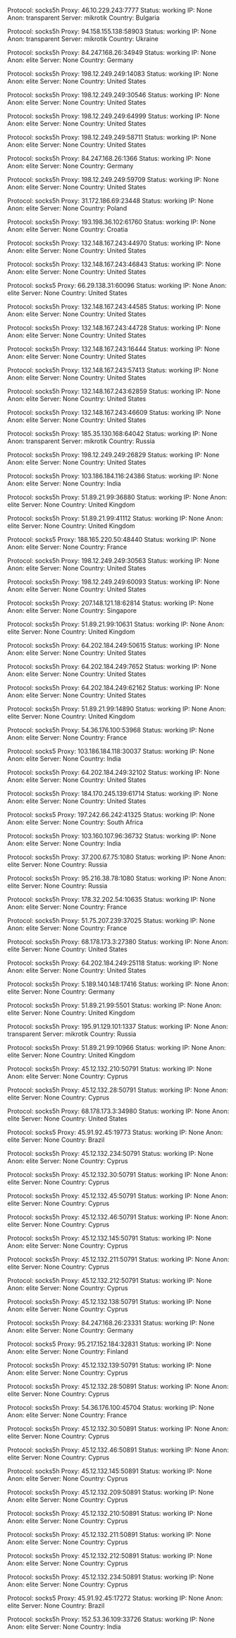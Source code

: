 Protocol: socks5h
Proxy: 46.10.229.243:7777
Status: working
IP: None
Anon: transparent
Server: mikrotik
Country: Bulgaria

Protocol: socks5h
Proxy: 94.158.155.138:58903
Status: working
IP: None
Anon: transparent
Server: mikrotik
Country: Ukraine

Protocol: socks5h
Proxy: 84.247.168.26:34949
Status: working
IP: None
Anon: elite
Server: None
Country: Germany

Protocol: socks5h
Proxy: 198.12.249.249:14083
Status: working
IP: None
Anon: elite
Server: None
Country: United States

Protocol: socks5h
Proxy: 198.12.249.249:30546
Status: working
IP: None
Anon: elite
Server: None
Country: United States

Protocol: socks5h
Proxy: 198.12.249.249:64999
Status: working
IP: None
Anon: elite
Server: None
Country: United States

Protocol: socks5h
Proxy: 198.12.249.249:58711
Status: working
IP: None
Anon: elite
Server: None
Country: United States

Protocol: socks5h
Proxy: 84.247.168.26:1366
Status: working
IP: None
Anon: elite
Server: None
Country: Germany

Protocol: socks5h
Proxy: 198.12.249.249:59709
Status: working
IP: None
Anon: elite
Server: None
Country: United States

Protocol: socks5h
Proxy: 31.172.186.69:23448
Status: working
IP: None
Anon: elite
Server: None
Country: Poland

Protocol: socks5h
Proxy: 193.198.36.102:61760
Status: working
IP: None
Anon: elite
Server: None
Country: Croatia

Protocol: socks5h
Proxy: 132.148.167.243:44970
Status: working
IP: None
Anon: elite
Server: None
Country: United States

Protocol: socks5h
Proxy: 132.148.167.243:46843
Status: working
IP: None
Anon: elite
Server: None
Country: United States

Protocol: socks5
Proxy: 66.29.138.31:60096
Status: working
IP: None
Anon: elite
Server: None
Country: United States

Protocol: socks5h
Proxy: 132.148.167.243:44585
Status: working
IP: None
Anon: elite
Server: None
Country: United States

Protocol: socks5h
Proxy: 132.148.167.243:44728
Status: working
IP: None
Anon: elite
Server: None
Country: United States

Protocol: socks5h
Proxy: 132.148.167.243:16444
Status: working
IP: None
Anon: elite
Server: None
Country: United States

Protocol: socks5h
Proxy: 132.148.167.243:57413
Status: working
IP: None
Anon: elite
Server: None
Country: United States

Protocol: socks5h
Proxy: 132.148.167.243:62859
Status: working
IP: None
Anon: elite
Server: None
Country: United States

Protocol: socks5h
Proxy: 132.148.167.243:46609
Status: working
IP: None
Anon: elite
Server: None
Country: United States

Protocol: socks5h
Proxy: 185.35.130.168:64042
Status: working
IP: None
Anon: transparent
Server: mikrotik
Country: Russia

Protocol: socks5h
Proxy: 198.12.249.249:26829
Status: working
IP: None
Anon: elite
Server: None
Country: United States

Protocol: socks5h
Proxy: 103.186.184.116:24386
Status: working
IP: None
Anon: elite
Server: None
Country: India

Protocol: socks5h
Proxy: 51.89.21.99:36880
Status: working
IP: None
Anon: elite
Server: None
Country: United Kingdom

Protocol: socks5h
Proxy: 51.89.21.99:41112
Status: working
IP: None
Anon: elite
Server: None
Country: United Kingdom

Protocol: socks5
Proxy: 188.165.220.50:48440
Status: working
IP: None
Anon: elite
Server: None
Country: France

Protocol: socks5h
Proxy: 198.12.249.249:30563
Status: working
IP: None
Anon: elite
Server: None
Country: United States

Protocol: socks5h
Proxy: 198.12.249.249:60093
Status: working
IP: None
Anon: elite
Server: None
Country: United States

Protocol: socks5h
Proxy: 207.148.121.18:62814
Status: working
IP: None
Anon: elite
Server: None
Country: Singapore

Protocol: socks5h
Proxy: 51.89.21.99:10631
Status: working
IP: None
Anon: elite
Server: None
Country: United Kingdom

Protocol: socks5h
Proxy: 64.202.184.249:50615
Status: working
IP: None
Anon: elite
Server: None
Country: United States

Protocol: socks5h
Proxy: 64.202.184.249:7652
Status: working
IP: None
Anon: elite
Server: None
Country: United States

Protocol: socks5h
Proxy: 64.202.184.249:62162
Status: working
IP: None
Anon: elite
Server: None
Country: United States

Protocol: socks5h
Proxy: 51.89.21.99:14890
Status: working
IP: None
Anon: elite
Server: None
Country: United Kingdom

Protocol: socks5h
Proxy: 54.36.176.100:53968
Status: working
IP: None
Anon: elite
Server: None
Country: France

Protocol: socks5
Proxy: 103.186.184.118:30037
Status: working
IP: None
Anon: elite
Server: None
Country: India

Protocol: socks5h
Proxy: 64.202.184.249:32102
Status: working
IP: None
Anon: elite
Server: None
Country: United States

Protocol: socks5h
Proxy: 184.170.245.139:61714
Status: working
IP: None
Anon: elite
Server: None
Country: United States

Protocol: socks5
Proxy: 197.242.66.242:41325
Status: working
IP: None
Anon: elite
Server: None
Country: South Africa

Protocol: socks5h
Proxy: 103.160.107.96:36732
Status: working
IP: None
Anon: elite
Server: None
Country: India

Protocol: socks5h
Proxy: 37.200.67.75:1080
Status: working
IP: None
Anon: elite
Server: None
Country: Russia

Protocol: socks5h
Proxy: 95.216.38.78:1080
Status: working
IP: None
Anon: elite
Server: None
Country: Russia

Protocol: socks5h
Proxy: 178.32.202.54:10635
Status: working
IP: None
Anon: elite
Server: None
Country: France

Protocol: socks5h
Proxy: 51.75.207.239:37025
Status: working
IP: None
Anon: elite
Server: None
Country: France

Protocol: socks5h
Proxy: 68.178.173.3:27380
Status: working
IP: None
Anon: elite
Server: None
Country: United States

Protocol: socks5h
Proxy: 64.202.184.249:25118
Status: working
IP: None
Anon: elite
Server: None
Country: United States

Protocol: socks5h
Proxy: 5.189.140.148:17416
Status: working
IP: None
Anon: elite
Server: None
Country: Germany

Protocol: socks5h
Proxy: 51.89.21.99:5501
Status: working
IP: None
Anon: elite
Server: None
Country: United Kingdom

Protocol: socks5h
Proxy: 195.91.129.101:1337
Status: working
IP: None
Anon: transparent
Server: mikrotik
Country: Russia

Protocol: socks5h
Proxy: 51.89.21.99:10966
Status: working
IP: None
Anon: elite
Server: None
Country: United Kingdom

Protocol: socks5h
Proxy: 45.12.132.210:50791
Status: working
IP: None
Anon: elite
Server: None
Country: Cyprus

Protocol: socks5h
Proxy: 45.12.132.28:50791
Status: working
IP: None
Anon: elite
Server: None
Country: Cyprus

Protocol: socks5h
Proxy: 68.178.173.3:34980
Status: working
IP: None
Anon: elite
Server: None
Country: United States

Protocol: socks5
Proxy: 45.91.92.45:19773
Status: working
IP: None
Anon: elite
Server: None
Country: Brazil

Protocol: socks5h
Proxy: 45.12.132.234:50791
Status: working
IP: None
Anon: elite
Server: None
Country: Cyprus

Protocol: socks5h
Proxy: 45.12.132.30:50791
Status: working
IP: None
Anon: elite
Server: None
Country: Cyprus

Protocol: socks5h
Proxy: 45.12.132.45:50791
Status: working
IP: None
Anon: elite
Server: None
Country: Cyprus

Protocol: socks5h
Proxy: 45.12.132.46:50791
Status: working
IP: None
Anon: elite
Server: None
Country: Cyprus

Protocol: socks5h
Proxy: 45.12.132.145:50791
Status: working
IP: None
Anon: elite
Server: None
Country: Cyprus

Protocol: socks5h
Proxy: 45.12.132.211:50791
Status: working
IP: None
Anon: elite
Server: None
Country: Cyprus

Protocol: socks5h
Proxy: 45.12.132.212:50791
Status: working
IP: None
Anon: elite
Server: None
Country: Cyprus

Protocol: socks5h
Proxy: 45.12.132.138:50791
Status: working
IP: None
Anon: elite
Server: None
Country: Cyprus

Protocol: socks5h
Proxy: 84.247.168.26:23331
Status: working
IP: None
Anon: elite
Server: None
Country: Germany

Protocol: socks5
Proxy: 95.217.152.184:32831
Status: working
IP: None
Anon: elite
Server: None
Country: Finland

Protocol: socks5h
Proxy: 45.12.132.139:50791
Status: working
IP: None
Anon: elite
Server: None
Country: Cyprus

Protocol: socks5h
Proxy: 45.12.132.28:50891
Status: working
IP: None
Anon: elite
Server: None
Country: Cyprus

Protocol: socks5h
Proxy: 54.36.176.100:45704
Status: working
IP: None
Anon: elite
Server: None
Country: France

Protocol: socks5h
Proxy: 45.12.132.30:50891
Status: working
IP: None
Anon: elite
Server: None
Country: Cyprus

Protocol: socks5h
Proxy: 45.12.132.46:50891
Status: working
IP: None
Anon: elite
Server: None
Country: Cyprus

Protocol: socks5h
Proxy: 45.12.132.145:50891
Status: working
IP: None
Anon: elite
Server: None
Country: Cyprus

Protocol: socks5h
Proxy: 45.12.132.209:50891
Status: working
IP: None
Anon: elite
Server: None
Country: Cyprus

Protocol: socks5h
Proxy: 45.12.132.210:50891
Status: working
IP: None
Anon: elite
Server: None
Country: Cyprus

Protocol: socks5h
Proxy: 45.12.132.211:50891
Status: working
IP: None
Anon: elite
Server: None
Country: Cyprus

Protocol: socks5h
Proxy: 45.12.132.212:50891
Status: working
IP: None
Anon: elite
Server: None
Country: Cyprus

Protocol: socks5h
Proxy: 45.12.132.234:50891
Status: working
IP: None
Anon: elite
Server: None
Country: Cyprus

Protocol: socks5
Proxy: 45.91.92.45:17272
Status: working
IP: None
Anon: elite
Server: None
Country: Brazil

Protocol: socks5h
Proxy: 152.53.36.109:33726
Status: working
IP: None
Anon: elite
Server: None
Country: India

